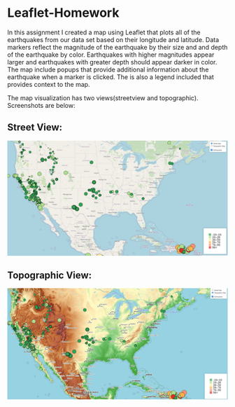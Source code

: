 # Leaflet-Homework
In this assignment I created a map using Leaflet that plots all of the earthquakes from our data set based on their longitude and latitude.
Data markers reflect the magnitude of the earthquake by their size and and depth of the earthquake by color. Earthquakes with higher magnitudes appear larger and earthquakes with greater depth should appear darker in color. The map include popups that provide additional information about the earthquake when a marker is clicked. The is also a legend included that provides context to the map. 

The map visualization has two views(streetview and topographic). Screenshots are below:

## Street View:

![Streetview](Equake-SS-Streatview.jpg)

## Topographic View:

![Topo](Equake-SS-Topo.jpg)

